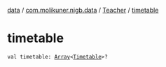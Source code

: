 [data](../../index.md) / [com.molikuner.nigb.data](../index.md) / [Teacher](index.md) / [timetable](./timetable.md)

# timetable

`val timetable: `[`Array`](https://kotlinlang.org/api/latest/jvm/stdlib/kotlin/-array/index.html)`<`[`Timetable`](../-timetable/index.md)`>?`
